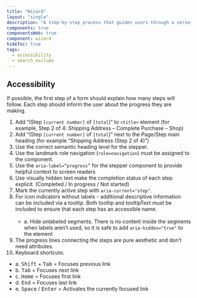 ```yaml
---
title: "Wizard"
layout: "single"
description: "A step-by-step process that guides users through a series of tasks or decisions"
components: true
componentsWeb: true
component: wizard
hideToc: true
tags:
  - accessibility
  - search_exclude
---
```


## Accessibility


If possible, the first step of a form should explain how many steps will follow.
Each step should inform the user about the progress they are making.

1. Add “(Step `[current number]` of `[total`)” to `<title>` element (for example, Step 2 of 4: Shipping Address – Complete Purchase – Shop)
2. Add “(Step `[current number]` of `[total`)” next to the Page/Step main heading (for example “Shipping Address (Step 2 of 4)”)
3. Use the correct semantic heading level for the stepper.
4. Use the landmark role navigation (`role=navigation`) must be assigned to the component.
5. Use the `aria-label=“progress”` for the stepper component to provide helpful context to screen readers
6. Use visually hidden text make the completion status of each step explicit. (Completed / In progress / Not started)
7. Mark the currently active step with `aria-current="step"`.
8. For icon indicators without labels - additional descriptive information can be included via a tooltip. Both tooltip and tooltipText must be included to ensure that each step has an accessible name.<br><br>
   - a. Hide unlabeled segments. There is no content inside the segments when labels aren’t used, so it is safe to add `aria-hidden="true"` to the element
9. The progress lines connecting the steps are pure aesthetic and don’t need attributes.
10. Keyboard shortcuts:
   - a. <kbd>Shift</kbd> + <kbd>Tab</kbd> = Focuses previous link
   - b. <kbd>Tab</kbd> = Focuses next link
   - c. <kbd>Home</kbd> = Focuses first link
   - d. <kbd>End</kbd>	= Focuses last link
   - e. <kbd>Space</kbd> / <kbd>Enter</kbd>	= Activates the currently focused link

<style>
  main ul:last-of-type {
    list-style: none;
    margin-top: -8px;
  }
</style>
